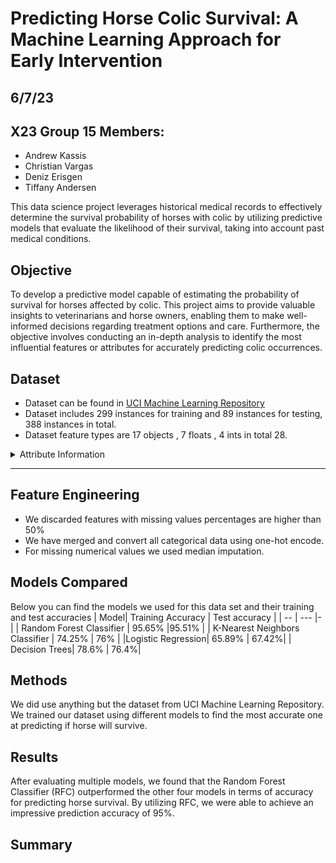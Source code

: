 # Predicting Horse Colic Survival: A Machine Learning Approach for Early Intervention
## 6/7/23 
## X23 Group 15 Members:
- Andrew Kassis
- Christian Vargas
- Deniz Erisgen
- Tiffany Andersen

This data science project leverages historical medical records to effectively determine the survival probability of horses with colic by utilizing predictive models that evaluate the likelihood of their survival, taking into account past medical conditions.

## Objective
To develop a predictive model capable of estimating the probability of survival for horses affected by colic. This project aims to provide valuable insights to veterinarians and horse owners, enabling them to make well-informed decisions regarding treatment options and care. Furthermore, the objective involves conducting an in-depth analysis to identify the most influential features or attributes for accurately predicting colic occurrences.

## Dataset
- Dataset can be found in [ UCI Machine Learning Repository](https://archive.ics.uci.edu/dataset/47/horse+colic)
- Dataset includes 299 instances for training and 89 instances for testing, 388 instances in total.
- Dataset feature types are 17 objects , 7 floats , 4 ints in total 28. 


<details>
 <summary> Attribute Information</summary>

     1:  surgery?
     - 1 = Yes, it had surgery
     - 2 = It was treated without surgery

     2:  Age 
     - 1 = Adult horse
     - 2 = Young (< 6 months)

     3:  Hospital Number (dropped)
     - numeric id
     - the case number assigned to the horse (may not be unique if the horse is treated > 1 time)

     4:  rectal temperature
     - linear
     - in degrees celsius.
     - An elevated temp may occur due to infection.
     - temperature may be reduced when the animal is in late shock
     - normal temp is 37.8
     - this parameter will usually change as the problem progresses eg. may start out normal, then become elevated because of the lesion, passing back through the normal range as the horse goes into shock

     5:  pulse 
     - linear
     - the heart rate in beats per minute
     - is a reflection of the heart condition: 30 -40 is normal for adults
     - rare to have a lower than normal rate although athletic horses may have a rate of 20-25
     - animals with painful lesions or suffering from circulatory shock may have an elevated heart rate

     6:  respiratory rate
     - linear
     - normal rate is 8 to 10
     - usefulness is doubtful due to the great fluctuations

     7:  temperature of extremities
     - a subjective indication of peripheral circulation
     - possible values:
          - 1 = Normal
          - 2 = Warm
          - 3 = Cool
          - 4 = Cold
     - cool to cold extremities indicate possible shock
     - hot extremities should correlate with an elevated rectal temp.

     8:  peripheral pulse
     - subjective
     - possible values are:
          -  1 = normal
          -  2 = increased
          -  3 = reduced
          -  4 = absent
     - normal or increased p.p. are indicative of adequate circulation
               while reduced or absent indicate poor perfusion

     9:  mucous membranes
     - a subjective measurement of colour
     - possible values are:
          - 1 = normal pink
          - 2 = bright pink
          - 3 = pale pink
          - 4 = pale cyanotic
          - 5 = bright red / injected
          - 6 = dark cyanotic
     - 1 and 2 probably indicate a normal or slightly increased circulation
     - 3 may occur in early shock
     - 4 and 6 are indicative of serious circulatory compromise
     - 5 is more indicative of a septicemia

     10: capillary refill time
     - a clinical judgement. The longer the refill, the poorer the
               circulation
     - possible values
          -  1 = < 3 seconds
          -  2 = >= 3 seconds

     11: pain - a subjective judgement of the horse's pain level
     - possible values:
          - 1 = alert, no pain
          - 2 = depressed
          - 3 = intermittent mild pain
          - 4 = intermittent severe pain
          - 5 = continuous severe pain
     - should NOT be treated as a ordered or discrete variable!
     - In general, the more painful, the more likely it is to require surgery
     - prior treatment of pain may mask the pain level to some extent

     12: peristalsis                              
     - an indication of the activity in the horse's gut. As the gut
               becomes more distended or the horse becomes more toxic, the
               activity decreases
     - possible values:
          - 1 = hypermotile
          - 2 = normal
          - 3 = hypomotile
          - 4 = absent

     13: abdominal distension
     - An IMPORTANT parameter.
     - possible values
          - 1 = none
          - 2 = slight
          - 3 = moderate
          - 4 = severe
     - an animal with abdominal distension is likely to be painful and
               have reduced gut motility.
     - a horse with severe abdominal distension is likely to require
               surgery just tio relieve the pressure

     14: nasogastric tube
     - this refers to any gas coming out of the tube
     - possible values:
          - 1 = none
          - 2 = slight
          - 3 = significant
     - a large gas cap in the stomach is likely to give the horse
               discomfort

     15: nasogastric reflux
     - possible values
          - 1 = none
          - 2 = > 1 liter
          - 3 = < 1 liter
     - the greater amount of reflux, the more likelihood that there is some serious obstruction to the fluid passage from the rest of the intestine

     16: nasogastric reflux PH
     - linear
     - scale is from 0 to 14 with 7 being neutral
     - normal values are in the 3 to 4 range

     17: rectal examination - feces
     - possible values
          - 1 = normal
          - 2 = increased
          - 3 = decreased
          - 4 = absent
     - absent feces probably indicates an obstruction

     18: abdomen
     - possible values
          - 1 = normal
          - 2 = other
          - 3 = firm feces in the large intestine
          - 4 = distended small intestine
          - 5 = distended large intestine
     - 3 is probably an obstruction caused by a mechanical impaction
               and is normally treated medically
     - 4 and 5 indicate a surgical lesion

     19: packed cell volume
     - linear
     - the # of red cells by volume in the blood
     - normal range is 30 to 50. The level rises as the circulation
               becomes compromised or as the animal becomes dehydrated.

     20: total protein
     - linear
     - normal values lie in the 6-7.5 (gms/dL) range
     - the higher the value the greater the dehydration

     21: abdominocentesis appearance
     - a needle is put in the horse's abdomen and fluid is obtained from the abdominal cavity
     - possible values:
          - 1 = clear
          - 2 = cloudy
          - 3 = serosanguinous
     - normal fluid is clear while cloudy or serosanguinous indicates a compromised gut

     22: abdomcentesis total protein
     - linear
     - the higher the level of protein the more likely it is to have a compromised gut. Values are in gms/dL

     23: outcome (TARGET)
     - what eventually happened to the horse?
     - possible values:
          - 1 = lived
          - 2 = died
          - 3 = was euthanized

     24: surgical lesion?
     - retrospectively, was the problem (lesion) surgical?
     - all cases are either operated upon or autopsied so that this value and the lesion type are always known
     - possible values:
          - 1 = Yes
          - 2 = No

     25, 26, 27: type of lesion
     - first number is site of lesion
          - 1 = gastric
          - 2 = sm intestine
          - 3 = lg colon
          - 4 = lg colon and cecum
          - 5 = cecum
          - 6 = transverse colon
          - 7 = retum/descending colon
          - 8 = uterus
          - 9 = bladder
          - 11 = all intestinal sites
          - 00 = none
     - second number is type
          - 1 = simple
          - 2 = strangulation
          - 3 = inflammation
          - 4 = other
     - third number is subtype
          - 1 = mechanical
          - 2 = paralytic
          - 0 = n/a
     - fourth number is specific code
          - 1 = obturation
          - 2 = intrinsic
          - 3 = extrinsic
          - 4 = adynamic
          - 5 = volvulus/torsion
          - 6 = intussuption
          - 7 = thromboembolic
          - 8 = hernia
          - 9 = lipoma/slenic incarceration
          - 10 = displacement
          - 0 = n/a

     28: cp_data
     - is pathology data present for this case?
          - 1 = Yes
          - 2 = No
     - this variable is of no significance since pathology data is not included or collected for these cases

</details>

---

## Feature Engineering
- We discarded features with missing values percentages are higher than 50%
- We have merged and convert all categorical data using one-hot encode.
- For missing numerical values we used median imputation.

## Models Compared 
Below you can find the models we used for this data set and their training and test accuracies
| Model| Training Accuracy | Test accuracy |
| -- | --- |- | 
| Random Forest Classifier | 95.65% |95.51% |
|  K-Nearest Neighbors Classifier   | 74.25% | 76% |
|Logistic Regression| 65.89% | 67.42%|
| Decision Trees| 78.6% | 76.4%|

## Methods 
We did use anything but the dataset from UCI Machine Learning Repository. We trained our dataset using different models to find the most accurate one at predicting if horse will survive.

## Results 
After evaluating multiple models, we found that the Random Forest Classifier (RFC) outperformed the other four models in terms of accuracy for predicting horse survival. By utilizing RFC, we were able to achieve an impressive prediction accuracy of 95%.

## Summary
